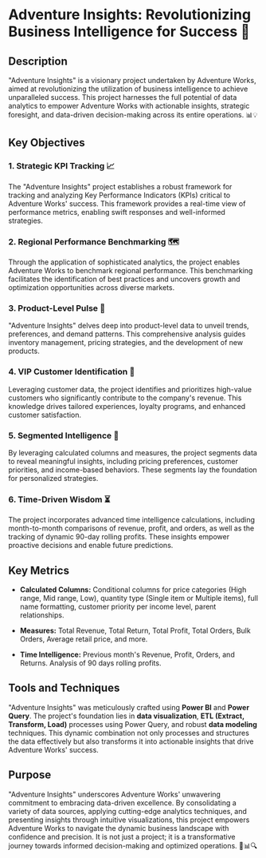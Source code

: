 # Adventure Insights: Revolutionizing Business Intelligence for Success 🚀

## Description

"Adventure Insights" is a visionary project undertaken by Adventure Works, aimed at revolutionizing the utilization of business intelligence to achieve unparalleled success. This project harnesses the full potential of data analytics to empower Adventure Works with actionable insights, strategic foresight, and data-driven decision-making across its entire operations. 📊💡

## Key Objectives

### 1. Strategic KPI Tracking 📈

The "Adventure Insights" project establishes a robust framework for tracking and analyzing Key Performance Indicators (KPIs) critical to Adventure Works' success. This framework provides a real-time view of performance metrics, enabling swift responses and well-informed strategies.

### 2. Regional Performance Benchmarking 🗺️

Through the application of sophisticated analytics, the project enables Adventure Works to benchmark regional performance. This benchmarking facilitates the identification of best practices and uncovers growth and optimization opportunities across diverse markets.

### 3. Product-Level Pulse 🛒

"Adventure Insights" delves deep into product-level data to unveil trends, preferences, and demand patterns. This comprehensive analysis guides inventory management, pricing strategies, and the development of new products.

### 4. VIP Customer Identification 👑

Leveraging customer data, the project identifies and prioritizes high-value customers who significantly contribute to the company's revenue. This knowledge drives tailored experiences, loyalty programs, and enhanced customer satisfaction.

### 5. Segmented Intelligence 🎯

By leveraging calculated columns and measures, the project segments data to reveal meaningful insights, including pricing preferences, customer priorities, and income-based behaviors. These segments lay the foundation for personalized strategies.

### 6. Time-Driven Wisdom ⏳

The project incorporates advanced time intelligence calculations, including month-to-month comparisons of revenue, profit, and orders, as well as the tracking of dynamic 90-day rolling profits. These insights empower proactive decisions and enable future predictions.

## Key Metrics

- **Calculated Columns:** Conditional columns for price categories (High range, Mid range, Low), quantity type (Single item or Multiple items), full name formatting, customer priority per income level, parent relationships.
  
- **Measures:** Total Revenue, Total Return, Total Profit, Total Orders, Bulk Orders, Average retail price, and more.
  
- **Time Intelligence:** Previous month's Revenue, Profit, Orders, and Returns. Analysis of 90 days rolling profits.

## Tools and Techniques

"Adventure Insights" was meticulously crafted using **Power BI** and **Power Query**. The project's foundation lies in **data visualization**, **ETL (Extract, Transform, Load)** processes using Power Query, and robust **data modeling** techniques. This dynamic combination not only processes and structures the data effectively but also transforms it into actionable insights that drive Adventure Works' success.

## Purpose

"Adventure Insights" underscores Adventure Works' unwavering commitment to embracing data-driven excellence. By consolidating a variety of data sources, applying cutting-edge analytics techniques, and presenting insights through intuitive visualizations, this project empowers Adventure Works to navigate the dynamic business landscape with confidence and precision. It is not just a project; it is a transformative journey towards informed decision-making and optimized operations. 🌟📊🔍
